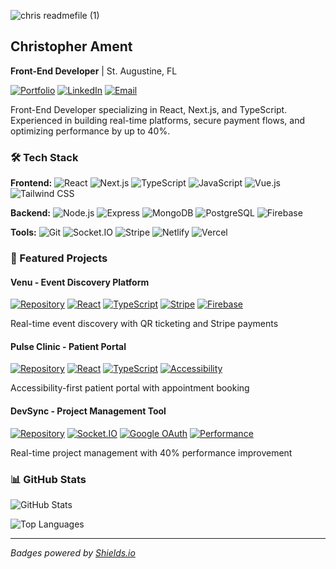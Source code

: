 ![chris readmefile (1)](https://github.com/user-attachments/assets/ca4bc766-b604-48fb-b043-225750a7ce88)

## Christopher Ament
**Front-End Developer** | St. Augustine, FL

[![Portfolio](https://img.shields.io/badge/Portfolio-christopherament.netlify.app-blue?style=flat&logo=netlify)](https://christopherament.netlify.app/)
[![LinkedIn](https://img.shields.io/badge/LinkedIn-christopher--ament-blue?style=flat&logo=linkedin)](https://linkedin.com/in/christopher-ament/)
[![Email](https://img.shields.io/badge/Email-chrisament45@gmail.com-red?style=flat&logo=gmail)](mailto:chrisament45@gmail.com)

Front-End Developer specializing in React, Next.js, and TypeScript. Experienced in building real-time platforms, secure payment flows, and optimizing performance by up to 40%.

### 🛠️ Tech Stack

**Frontend:**
![React](https://img.shields.io/badge/React-61DAFB?style=flat&logo=react&logoColor=black)
![Next.js](https://img.shields.io/badge/Next.js-000000?style=flat&logo=next.js&logoColor=white)
![TypeScript](https://img.shields.io/badge/TypeScript-3178C6?style=flat&logo=typescript&logoColor=white)
![JavaScript](https://img.shields.io/badge/JavaScript-F7DF1E?style=flat&logo=javascript&logoColor=black)
![Vue.js](https://img.shields.io/badge/Vue.js-4FC08D?style=flat&logo=vue.js&logoColor=white)
![Tailwind CSS](https://img.shields.io/badge/Tailwind_CSS-38B2AC?style=flat&logo=tailwind-css&logoColor=white)

**Backend:**
![Node.js](https://img.shields.io/badge/Node.js-339933?style=flat&logo=node.js&logoColor=white)
![Express](https://img.shields.io/badge/Express-000000?style=flat&logo=express&logoColor=white)
![MongoDB](https://img.shields.io/badge/MongoDB-47A248?style=flat&logo=mongodb&logoColor=white)
![PostgreSQL](https://img.shields.io/badge/PostgreSQL-316192?style=flat&logo=postgresql&logoColor=white)
![Firebase](https://img.shields.io/badge/Firebase-FFCA28?style=flat&logo=firebase&logoColor=black)

**Tools:**
![Git](https://img.shields.io/badge/Git-F05032?style=flat&logo=git&logoColor=white)
![Socket.IO](https://img.shields.io/badge/Socket.IO-010101?style=flat&logo=socket.io&logoColor=white)
![Stripe](https://img.shields.io/badge/Stripe-635BFF?style=flat&logo=stripe&logoColor=white)
![Netlify](https://img.shields.io/badge/Netlify-00C7B7?style=flat&logo=netlify&logoColor=white)
![Vercel](https://img.shields.io/badge/Vercel-000000?style=flat&logo=vercel&logoColor=white)

### 🚀 Featured Projects

#### **Venu** - Event Discovery Platform
[![Repository](https://img.shields.io/badge/Repository-GitHub-black?style=flat&logo=github)](https://github.com/KelseyProgrammer/venu)
[![React](https://img.shields.io/badge/React-61DAFB?style=flat&logo=react&logoColor=black)](https://reactjs.org/)
[![TypeScript](https://img.shields.io/badge/TypeScript-3178C6?style=flat&logo=typescript&logoColor=white)](https://www.typescriptlang.org/)
[![Stripe](https://img.shields.io/badge/Stripe-635BFF?style=flat&logo=stripe&logoColor=white)](https://stripe.com/)
[![Firebase](https://img.shields.io/badge/Firebase-FFCA28?style=flat&logo=firebase&logoColor=black)](https://firebase.google.com/)

Real-time event discovery with QR ticketing and Stripe payments

#### **Pulse Clinic** - Patient Portal
[![Repository](https://img.shields.io/badge/Repository-GitHub-black?style=flat&logo=github)](https://github.com/KelseyProgrammer/healthapp)
[![React](https://img.shields.io/badge/React-61DAFB?style=flat&logo=react&logoColor=black)](https://reactjs.org/)
[![TypeScript](https://img.shields.io/badge/TypeScript-3178C6?style=flat&logo=typescript&logoColor=white)](https://www.typescriptlang.org/)
[![Accessibility](https://img.shields.io/badge/Accessibility-WCAG%20Compliant-green?style=flat)](https://www.w3.org/WAI/WCAG21/quickref/)

Accessibility-first patient portal with appointment booking

#### **DevSync** - Project Management Tool
[![Repository](https://img.shields.io/badge/Repository-GitHub-black?style=flat&logo=github)](https://github.com/KelseyProgrammer/DevSync)
[![Socket.IO](https://img.shields.io/badge/Socket.IO-010101?style=flat&logo=socket.io&logoColor=white)](https://socket.io/)
[![Google OAuth](https://img.shields.io/badge/Google%20OAuth-4285F4?style=flat&logo=google&logoColor=white)](https://developers.google.com/identity/protocols/oauth2)
[![Performance](https://img.shields.io/badge/Performance-40%25%20Faster-brightgreen?style=flat)]()

Real-time project management with 40% performance improvement

### 📊 GitHub Stats

![GitHub Stats](https://github-readme-stats.vercel.app/api?username=KelseyProgrammer&show_icons=true&theme=dark&hide_border=true)

![Top Languages](https://github-readme-stats.vercel.app/api/top-langs/?username=KelseyProgrammer&layout=compact&theme=dark&hide_border=true)

---

*Badges powered by [Shields.io](https://shields.io/)*
